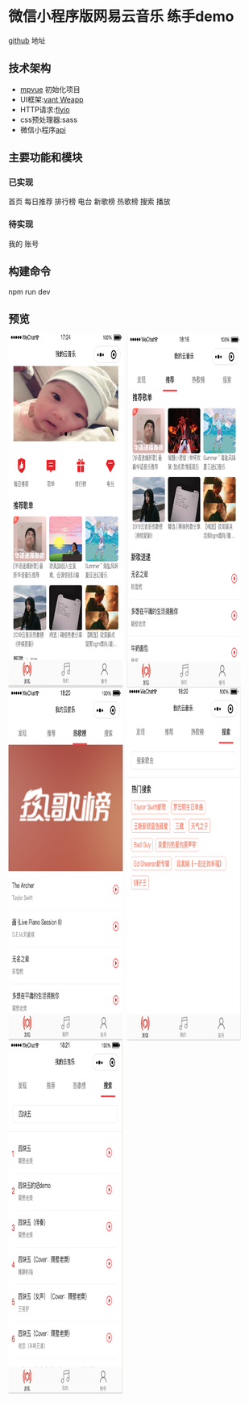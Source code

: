 # 微信小程序版网易云音乐 练手demo
[github](https://github.com/a758801405/my-music) 地址

## 技术架构
- [mpvue](http://mpvue.com/mpvue/quickstart.html)   初始化项目
- UI框架:[vant Weapp](https://youzan.github.io/vant-weapp/#/icon)
- HTTP请求:[flyio](https://wendux.github.io/dist/#/doc/flyio/readme)
- css预处理器:sass
- 微信小程序[api](https://developers.weixin.qq.com/miniprogram/dev/api/)

## 主要功能和模块
### 已实现
首页
每日推荐
排行榜
电台
新歌榜
热歌榜
搜索
播放

### 待实现
我的
账号

## 构建命令
npm run dev

## 预览
<div style='display:flex;flex-wrap:wrap;'>
<img width="45%" height="700" src="images/image1.png"/>
&nbsp;&nbsp;
<img width="45%" height="700" src="images/image2.png"/>
<img width="45%" height="700" src="images/image3.png"/>
&nbsp;&nbsp;
<img width="45%" height="700" src="images/image4.png"/>
<img width="45%" height="700" src="images/image5.png"/>
<div>


